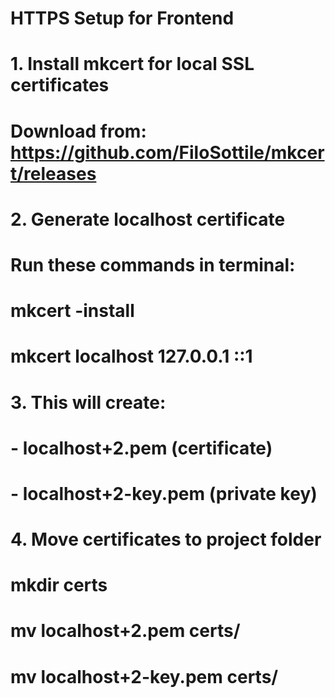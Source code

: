# HTTPS Setup for Frontend
# 1. Install mkcert for local SSL certificates
# Download from: https://github.com/FiloSottile/mkcert/releases

# 2. Generate localhost certificate
# Run these commands in terminal:
# mkcert -install
# mkcert localhost 127.0.0.1 ::1

# 3. This will create:
# - localhost+2.pem (certificate)
# - localhost+2-key.pem (private key)

# 4. Move certificates to project folder
# mkdir certs
# mv localhost+2.pem certs/
# mv localhost+2-key.pem certs/